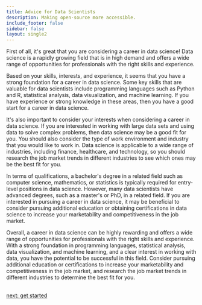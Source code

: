 ```yaml
---
title: Advice for Data Scientists
description: Making open-source more accessible.
include_footer: false
sidebar: false
layout: single2
---
```


<p>
First of all, it's great that you are considering a career in data science! Data science is a rapidly growing field that is in high demand and offers a wide range of opportunities for professionals with the right skills and experience.

Based on your skills, interests, and experience, it seems that you have a strong foundation for a career in data science. Some key skills that are valuable for data scientists include programming languages such as Python and R, statistical analysis, data visualization, and machine learning. If you have experience or strong knowledge in these areas, then you have a good start for a career in data science.

It's also important to consider your interests when considering a career in data science. If you are interested in working with large data sets and using data to solve complex problems, then data science may be a good fit for you. You should also consider the type of work environment and industry that you would like to work in. Data science is applicable to a wide range of industries, including finance, healthcare, and technology, so you should research the job market trends in different industries to see which ones may be the best fit for you.

In terms of qualifications, a bachelor's degree in a related field such as computer science, mathematics, or statistics is typically required for entry-level positions in data science. However, many data scientists have advanced degrees, such as a master's or PhD, in a related field. If you are interested in pursuing a career in data science, it may be beneficial to consider pursuing additional education or obtaining certifications in data science to increase your marketability and competitiveness in the job market.

Overall, a career in data science can be highly rewarding and offers a wide range of opportunities for professionals with the right skills and experience. With a strong foundation in programming languages, statistical analysis, data visualization, and machine learning, and a clear interest in working with data, you have the potential to be successful in this field. Consider pursuing additional education or certifications to increase your marketability and competitiveness in the job market, and research the job market trends in different industries to determine the best fit for you.

<br>
<a href="https://workdojos.com/datascientists/start">next: get started</a>
</p>